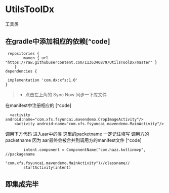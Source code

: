 # UtilsToolDx

工具类


## 在gradle中添加相应的依赖[^code]

     repositories {
            maven { url "https://raw.githubusercontent.com/1136346879/UtilsToolDx/master" }
        }
    dependencies {

     implementation 'com.dx:xfs:1.0'
    }

> * 点击左上角的
    Sync Now
    同步一下库文件


  在manifest中注册相应的  [^code]
  
      <activity android:name="com.xfs.fsyuncai.mavendemo.CropImageActivity"/>
        <activity android:name="com.xfs.fsyuncai.mavendemo.MainActivity"/>
        
  调用下方代码 进入aar中的类
    这里的packetname 一定记住填写 调用方的packetname 因为 aar最终会被合并到调用方的manifest文件  [^code]
    
            intent.component = ComponentName("com.hazz.kotlinmvp", //packagename
                    "com.xfs.fsyuncai.mavendemo.MainActivity")//classname//
            startActivity(intent)
        
   ##     即集成完毕
